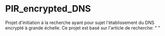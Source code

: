# PIR_encrypted_DNS
Projet d'initiation à la recherche ayant pour sujet l'établissement du DNS encrypté à grande échelle. Ce projet est basé sur l'article de recherche: " "
